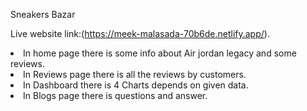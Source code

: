 Sneakers Bazar

Live website link:(https://meek-malasada-70b6de.netlify.app/).

<li>
In home page there is some info about Air jordan legacy and some reviews.
</li>
<li>In Reviews page there is all the reviews by customers.</li>
<li>In Dashboard there is 4 Charts depends on given data.</li>
<li>In Blogs page there is questions and answer.</li>
